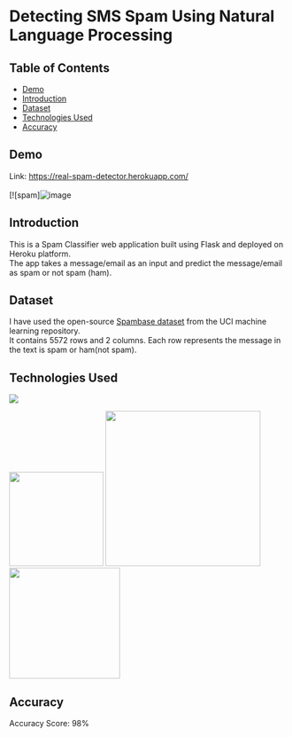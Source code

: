 # Detecting SMS Spam Using Natural Language Processing

## Table of Contents
  * [Demo](#demo)
  * [Introduction](#introduction)
  * [Dataset](#dataset)
  * [Technologies Used](#technologies-used)
  * [Accuracy](#accuracy)
  
## Demo 
Link: https://real-spam-detector.herokuapp.com/ <br><br>
[![spam]![image](https://user-images.githubusercontent.com/52123628/137636814-aa7257f9-dead-4844-b81c-fda82f2c5a18.png)

## Introduction
This is a Spam Classifier web application built using Flask and deployed on Heroku platform. <br>
The app takes a message/email as an input and predict the message/email as spam or not spam (ham).

## Dataset
I have used the open-source [Spambase dataset](http://archive.ics.uci.edu/ml/datasets/Spambase/) from the UCI machine learning repository. <br>
It contains 5572 rows and 2 columns. Each row represents the message in the text is spam or ham(not spam).


## Technologies Used

![](https://forthebadge.com/images/badges/made-with-python.svg)

[<img target="_blank" src="https://flask.palletsprojects.com/en/1.1.x/_images/flask-logo.png" width=170>](https://flask.palletsprojects.com/en/1.1.x/) [<img target="_blank" src="https://number1.co.za/wp-content/uploads/2017/10/gunicorn_logo-300x85.png" width=280>](https://gunicorn.org) [<img target="_blank" src="https://scikit-learn.org/stable/_static/scikit-learn-logo-small.png" width=200>](https://scikit-learn.org/stable/) 

## Accuracy  
Accuracy Score: 98%
